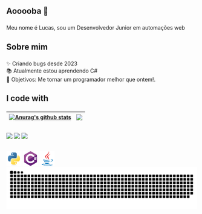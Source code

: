 <h2 align="left">Aooooba 👋</h2>

###

<p align="left">Meu nome é Lucas, sou um Desenvolvedor Junior em automações web</p>

###

<h2 align="left">Sobre mim</h2>

###

<p align="left">✨ Criando bugs desde 2023<br>📚 Atualmente estou aprendendo C#<br>🎯 Objetivos: Me tornar um programador melhor que ontem!.<br></p>

###

<h2 align="left">I code with</h2>

###


| <a href="https://github.com/LuucasFeelix/"><img align="center" src="https://github-readme-stats.vercel.app/api?username=LuucasFeelix&show_icons=true&include_all_commits=true&theme=tokyonight&hide_border=true" alt="Anurag's github stats" /></a> | <a href="https://github.com/LuucasFeelix/github-readme-stats"><img align="center" src="https://github-readme-stats.vercel.app/api/top-langs/?username=LuucasFeelix&layout=compact&theme=tokyonight&hide_border=true" /></a> |
| ------------- | ------------- |

##

<div> 
  <a href="https://instagram.com/luucasfeelix" target="_blank"><img src="https://img.shields.io/badge/-Instagram-%23E4405F?style=for-the-badge&logo=instagram&logoColor=white" target="_blank"></a> 
  <a href = "mailto:lucasfelix1925@gmail.com"><img src="https://img.shields.io/badge/-Gmail-%23333?style=for-the-badge&logo=gmail&logoColor=white" target="_blank"></a>
  <a href="https://www.linkedin.com/in/lucas-felix-da-silva-683191151" target="_blank"><img src="https://img.shields.io/badge/-LinkedIn-%230077B5?style=for-the-badge&logo=linkedin&logoColor=white" target="_blank"></a> 
</div>

##

<div>
  <!--div que coloca as imagens das linguagens-->
<code><img height="40" alt="Python" src="https://raw.githubusercontent.com/devicons/devicon/master/icons/python/python-original.svg"></code>
<code><img height="40" alt="Csharp" src="https://raw.githubusercontent.com/devicons/devicon/master/icons/csharp/csharp-original.svg"></code>
<code><img height="40" alt="Java" src="https://github.com/devicons/devicon/blob/master/icons/java/java-original.svg"></code>
</div>

 <img src="https://raw.githubusercontent.com/LuucasFeelix/LuucasFeelix/output/snake.svg" alt="Snake animation" />

###

<br />
<br />
